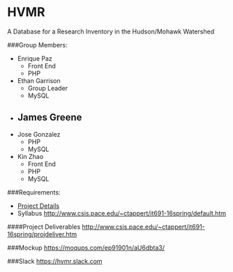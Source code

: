 # HVMR
A Database for a Research Inventory in the Hudson/Mohawk Watershed

###Group Members: 

- Enrique Paz 
  - Front End
  - PHP
- Ethan Garrison
  - Group Leader
  - MySQL
- James Greene 
  - 
- Jose Gonzalez 
  - PHP
  - MySQL
- Kin Zhao 
  - Front End
  - PHP
  - MySQL 


###Requirements:

- [Project Details](http://www.csis.pace.edu/~ctappert/it691-projects/hudson.htm)
- Syllabus
http://www.csis.pace.edu/~ctappert/it691-16spring/default.htm

####Project Deliverables
http://www.csis.pace.edu/~ctappert/it691-16spring/projdeliver.htm

###Mockup
https://moqups.com/ep91901n/aU6dbta3/

###Slack
https://hvmr.slack.com

